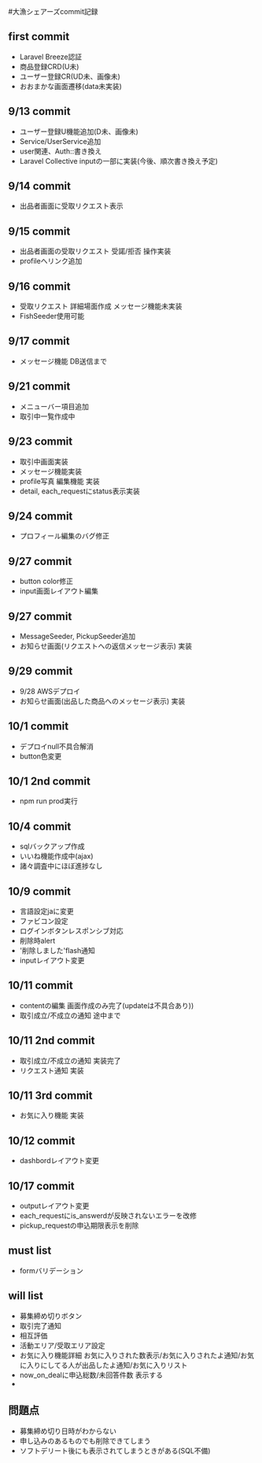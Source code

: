 #大漁シェアーズcommit記録
## first commit
- Laravel Breeze認証
- 商品登録CRD(U未)
- ユーザー登録CR(UD未、画像未)
- おおまかな画面遷移(data未実装)

## 9/13 commit
- ユーザー登録U機能追加(D未、画像未)
- Service/UserService追加
- user関連、Auth::書き換え
- Laravel Collective inputの一部に実装(今後、順次書き換え予定)

## 9/14 commit
- 出品者画面に受取リクエスト表示

## 9/15 commit
- 出品者画面の受取リクエスト 受諾/拒否 操作実装
- profileへリンク追加

## 9/16 commit
- 受取リクエスト 詳細場面作成 メッセージ機能未実装
- FishSeeder使用可能

## 9/17 commit
- メッセージ機能 DB送信まで

## 9/21 commit
- メニューバー項目追加
- 取引中一覧作成中

## 9/23 commit
- 取引中画面実装
- メッセージ機能実装
- profile写真 編集機能 実装
- detail, each_requestにstatus表示実装

## 9/24 commit
- プロフィール編集のバグ修正

## 9/27 commit
- button color修正
- input画面レイアウト編集

## 9/27 commit
- MessageSeeder, PickupSeeder追加
- お知らせ画面(リクエストへの返信メッセージ表示) 実装

## 9/29 commit
- 9/28 AWSデプロイ
- お知らせ画面(出品した商品へのメッセージ表示) 実装

## 10/1 commit
- デプロイnull不具合解消
- button色変更

## 10/1 2nd commit
- npm run prod実行

## 10/4 commit
- sqlバックアップ作成
- いいね機能作成中(ajax)
- 諸々調査中にほぼ進捗なし

## 10/9 commit
- 言語設定jaに変更
- ファビコン設定
- ログインボタンレスポンシブ対応
- 削除時alert
- '削除しました'flash通知
- inputレイアウト変更

## 10/11 commit
- contentの編集 画面作成のみ完了(updateは不具合あり))
- 取引成立/不成立の通知 途中まで

## 10/11 2nd commit
- 取引成立/不成立の通知 実装完了
- リクエスト通知 実装

## 10/11 3rd commit
- お気に入り機能 実装

## 10/12  commit
- dashbordレイアウト変更

## 10/17  commit
- outputレイアウト変更
- each_requestにis_answerdが反映されないエラーを改修
- pickup_requestの申込期限表示を削除


## must list
- formバリデーション
## will list
- 募集締め切りボタン
- 取引完了通知
- 相互評価
- 活動エリア/受取エリア設定
- お気に入り機能詳細 お気に入りされた数表示/お気に入りされたよ通知/お気に入りにしてる人が出品したよ通知/お気に入りリスト
- now_on_dealに申込総数/未回答件数 表示する
- 

## 問題点
- 募集締め切り日時がわからない
- 申し込みのあるものでも削除できてしまう
- ソフトデリート後にも表示されてしまうときがある(SQL不備)






